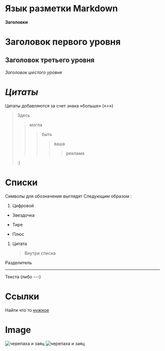 # **Язык разметки Markdown**

**Заголовки**

# Заголовок первого уровня
## Заголовок третьего уровня
###### Заголовок шестого уровня

# *Цитаты*
Цитаты добавляются за счет знака «больше» («>»)
>Здесь 
>>могла 
>>>быть 
>>>>ваша 
>>>>>реклама
>
>:)

# Списки
Символы для обозначения выглядят  Следующим образом :

1. Цифровой 

* Звездочка

- Тире

+ Плюс

1.  Цитата 
    > Внутри списка

Разделитель 
***
Текста (либо ---)

# **Ссылки**

Найти что то [нужное](google.com)

# **Image**

![черепаха и заяц](image1.jpg)
![черепаха и заяц](image2.jpg)
